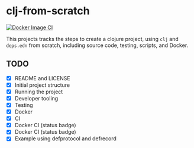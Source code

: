 # clj-from-scratch

[![Docker Image CI](https://github.com/milotodorovich/clj-from-scratch/actions/workflows/docker-tests.yml/badge.svg)](https://github.com/milotodorovich/clj-from-scratch/actions/workflows/docker-tests.yml)

This projects tracks the steps to create a clojure project, using `clj` and `deps.edn` from scratch, including source code, testing, scripts, and Docker.

## TODO

* [x] README and LICENSE
* [x] Initial project structure
* [x] Running the project
* [x] Developer tooling
* [x] Testing
* [x] Docker
* [x] CI
* [x] Docker CI (status badge)
* [x] Docker CI (status badge)
* [x] Example using defprotocol and defrecord